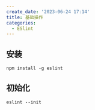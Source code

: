 ```yaml
---
create_date: '2023-06-24 17:14'
title: 基础操作
categories:
  - ESlint
---
```


## 安装

```shell
npm install -g eslint
```

## 初始化

```shell
eslint --init
```
